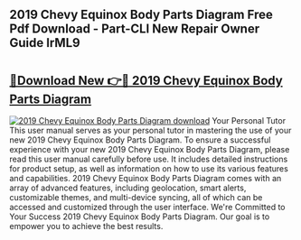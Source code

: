 ## 2019 Chevy Equinox Body Parts Diagram Free Pdf Download - Part-CLl New Repair Owner Guide lrML9

# <h2><a href="http://dfursv.blite.top/?on=2019+Chevy+Equinox+Body+Parts+Diagram">🔗Download New 👉🔴 2019 Chevy Equinox Body Parts Diagram</a></h2>

[![2019 Chevy Equinox Body Parts Diagram download](https://i.imgur.com/lujVjoI.png)](http://dfursv.blite.top/?on=2019+Chevy+Equinox+Body+Parts+Diagram)
Your Personal Tutor This user manual serves as your personal tutor in mastering the use of your new 2019 Chevy Equinox Body Parts Diagram. To ensure a successful experience with your new 2019 Chevy Equinox Body Parts Diagram, please read this user manual carefully before use. It includes detailed instructions for product setup, as well as information on how to use its various features and capabilities. 2019 Chevy Equinox Body Parts Diagram comes with an array of advanced features, including geolocation, smart alerts, customizable themes, and multi-device syncing, all of which can be accessed and customized through the user interface. We're Committed to Your Success 2019 Chevy Equinox Body Parts Diagram. Our goal is to empower you to achieve the best results.
